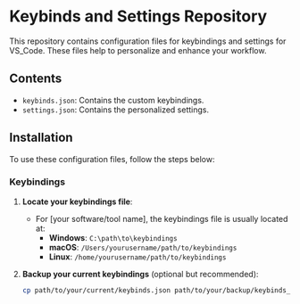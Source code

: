 # Keybinds and Settings Repository

This repository contains configuration files for keybindings and settings for VS_Code. These files help to personalize and enhance your workflow.

## Contents

- `keybinds.json`: Contains the custom keybindings.
- `settings.json`: Contains the personalized settings.

## Installation

To use these configuration files, follow the steps below:

### Keybindings

1. **Locate your keybindings file**:
   - For [your software/tool name], the keybindings file is usually located at:
     - **Windows**: `C:\path\to\keybindings`
     - **macOS**: `/Users/yourusername/path/to/keybindings`
     - **Linux**: `/home/yourusername/path/to/keybindings`

2. **Backup your current keybindings** (optional but recommended):
   ```bash
   cp path/to/your/current/keybinds.json path/to/your/backup/keybinds_backup.json
